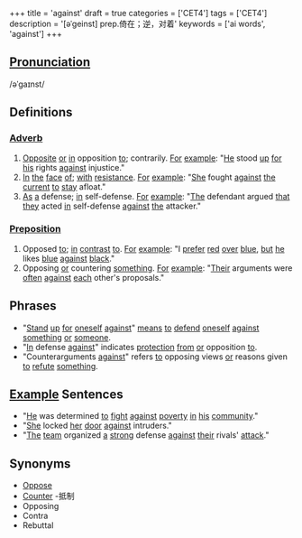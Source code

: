 +++
title = 'against'
draft = true
categories = ['CET4']
tags = ['CET4']
description = '[əˈgeinst] prep.倚在；逆，对着'
keywords = ['ai words', 'against']
+++

## [Pronunciation](/post/pronunciation/)
/əˈɡaɪnst/

## Definitions
### [Adverb](/post/adverb/)
1. [Opposite](/post/opposite/) [or](/post/or/) [in](/post/in/) opposition [to](/post/to/); contrarily. [For](/post/for/) [example](/post/example/): "[He](/post/he/) stood [up](/post/up/) [for](/post/for/) [his](/post/his/) rights [against](/post/against/) injustice."
2. [In](/post/in/) [the](/post/the/) [face](/post/face/) [of](/post/of/); [with](/post/with/) [resistance](/post/resistance/). [For](/post/for/) [example](/post/example/): "[She](/post/she/) fought [against](/post/against/) [the](/post/the/) [current](/post/current/) [to](/post/to/) [stay](/post/stay/) afloat."
3. [As](/post/as/) [a](/post/a/) defense; [in](/post/in/) self-defense. [For](/post/for/) [example](/post/example/): "[The](/post/the/) defendant argued [that](/post/that/) [they](/post/they/) acted [in](/post/in/) self-defense [against](/post/against/) [the](/post/the/) attacker."

### [Preposition](/post/preposition/)
1. Opposed [to](/post/to/); [in](/post/in/) [contrast](/post/contrast/) [to](/post/to/). [For](/post/for/) [example](/post/example/): "I [prefer](/post/prefer/) [red](/post/red/) [over](/post/over/) [blue](/post/blue/), [but](/post/but/) [he](/post/he/) likes [blue](/post/blue/) [against](/post/against/) [black](/post/black/)."
2. Opposing [or](/post/or/) countering [something](/post/something/). [For](/post/for/) [example](/post/example/): "[Their](/post/their/) arguments were [often](/post/often/) [against](/post/against/) [each](/post/each/) other's proposals."

## Phrases
- "[Stand](/post/stand/) [up](/post/up/) [for](/post/for/) [oneself](/post/oneself/) [against](/post/against/)" [means](/post/means/) [to](/post/to/) [defend](/post/defend/) [oneself](/post/oneself/) [against](/post/against/) [something](/post/something/) [or](/post/or/) [someone](/post/someone/).
- "[In](/post/in/) defense [against](/post/against/)" indicates [protection](/post/protection/) [from](/post/from/) [or](/post/or/) opposition [to](/post/to/).
- "Counterarguments [against](/post/against/)" refers [to](/post/to/) opposing views [or](/post/or/) reasons given [to](/post/to/) [refute](/post/refute/) [something](/post/something/).

## [Example](/post/example/) Sentences
- "[He](/post/he/) was determined [to](/post/to/) [fight](/post/fight/) [against](/post/against/) [poverty](/post/poverty/) [in](/post/in/) [his](/post/his/) [community](/post/community/)."
- "[She](/post/she/) locked [her](/post/her/) [door](/post/door/) [against](/post/against/) intruders."
- "[The](/post/the/) [team](/post/team/) organized [a](/post/a/) [strong](/post/strong/) defense [against](/post/against/) [their](/post/their/) rivals' [attack](/post/attack/)."

## Synonyms
- [Oppose](/post/oppose/)
- [Counter](/post/counter/)
-抵制
- Opposing
- Contra
- Rebuttal
